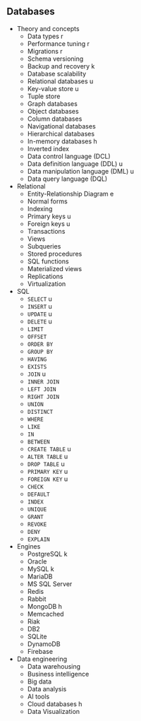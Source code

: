 ## Databases

- Theory and concepts
  - Data types r
  - Performance tuning r
  - Migrations r
  - Schema versioning
  - Backup and recovery k
  - Database scalability
  - Relational databases u
  - Key-value store u
  - Tuple store
  - Graph databases
  - Object databases
  - Column databases
  - Navigational databases
  - Hierarchical databases
  - In-memory databases h
  - Inverted index
  - Data control language (DCL)
  - Data definition language (DDL) u
  - Data manipulation language (DML) u
  - Data query language (DQL)
- Relational
  - Entity-Relationship Diagram e
  - Normal forms
  - Indexing
  - Primary keys u
  - Foreign keys u
  - Transactions
  - Views
  - Subqueries
  - Stored procedures
  - SQL functions
  - Materialized views
  - Replications
  - Virtualization
- SQL
  - `SELECT` u
  - `INSERT` u
  - `UPDATE` u
  - `DELETE` u
  - `LIMIT`
  - `OFFSET`
  - `ORDER BY`
  - `GROUP BY`
  - `HAVING`
  - `EXISTS`
  - `JOIN` u
  - `INNER JOIN`
  - `LEFT JOIN`
  - `RIGHT JOIN`
  - `UNION`
  - `DISTINCT`
  - `WHERE`
  - `LIKE`
  - `IN`
  - `BETWEEN`
  - `CREATE TABLE` u
  - `ALTER TABLE` u
  - `DROP TABLE` u
  - `PRIMARY KEY` u
  - `FOREIGN KEY` u
  - `CHECK`
  - `DEFAULT`
  - `INDEX`
  - `UNIQUE`
  - `GRANT`
  - `REVOKE`
  - `DENY`
  - `EXPLAIN`
- Engines
  - PostgreSQL k
  - Oracle
  - MySQL k
  - MariaDB
  - MS SQL Server
  - Redis
  - Rabbit
  - MongoDB h
  - Memcached
  - Riak
  - DB2
  - SQLite
  - DynamoDB
  - Firebase
- Data engineering
  - Data warehousing
  - Business intelligence
  - Big data
  - Data analysis
  - AI tools
  - Cloud databases h
  - Data Visualization
